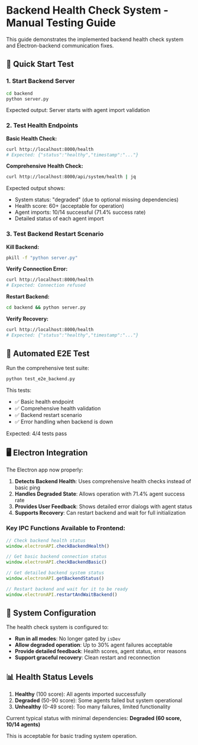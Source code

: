 # Backend Health Check System - Manual Testing Guide

This guide demonstrates the implemented backend health check system and Electron-backend communication fixes.

## 🚀 Quick Start Test

### 1. Start Backend Server
```bash
cd backend
python server.py
```

Expected output: Server starts with agent import validation

### 2. Test Health Endpoints

**Basic Health Check:**
```bash
curl http://localhost:8000/health
# Expected: {"status":"healthy","timestamp":"..."}
```

**Comprehensive Health Check:**
```bash
curl http://localhost:8000/api/system/health | jq
```

Expected output shows:
- System status: "degraded" (due to optional missing dependencies)
- Health score: 60+ (acceptable for operation) 
- Agent imports: 10/14 successful (71.4% success rate)
- Detailed status of each agent import

### 3. Test Backend Restart Scenario

**Kill Backend:**
```bash
pkill -f "python server.py"
```

**Verify Connection Error:**
```bash
curl http://localhost:8000/health
# Expected: Connection refused
```

**Restart Backend:**
```bash
cd backend && python server.py
```

**Verify Recovery:**
```bash
curl http://localhost:8000/health
# Expected: {"status":"healthy","timestamp":"..."}
```

## 🧪 Automated E2E Test

Run the comprehensive test suite:
```bash
python test_e2e_backend.py
```

This tests:
- ✅ Basic health endpoint
- ✅ Comprehensive health validation
- ✅ Backend restart scenario
- ✅ Error handling when backend is down

Expected: 4/4 tests pass

## 🖥️ Electron Integration

The Electron app now properly:

1. **Detects Backend Health**: Uses comprehensive health checks instead of basic ping
2. **Handles Degraded State**: Allows operation with 71.4% agent success rate
3. **Provides User Feedback**: Shows detailed error dialogs with agent status
4. **Supports Recovery**: Can restart backend and wait for full initialization

### Key IPC Functions Available to Frontend:

```javascript
// Check backend health status
window.electronAPI.checkBackendHealth()

// Get basic backend connection status  
window.electronAPI.checkBackendBasic()

// Get detailed backend system status
window.electronAPI.getBackendStatus()

// Restart backend and wait for it to be ready
window.electronAPI.restartAndWaitBackend()
```

## 🔧 System Configuration

The health check system is configured to:

- **Run in all modes**: No longer gated by `isDev`
- **Allow degraded operation**: Up to 30% agent failures acceptable
- **Provide detailed feedback**: Health scores, agent status, error reasons
- **Support graceful recovery**: Clean restart and reconnection

## 📊 Health Status Levels

1. **Healthy** (100 score): All agents imported successfully
2. **Degraded** (50-90 score): Some agents failed but system operational  
3. **Unhealthy** (0-49 score): Too many failures, limited functionality

Current typical status with minimal dependencies: **Degraded (60 score, 10/14 agents)**

This is acceptable for basic trading system operation.